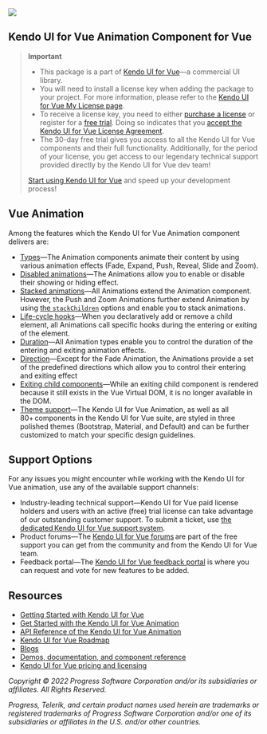 <a href="https://www.telerik.com/kendo-vue-ui/?utm_medium=referral&utm_source=npm&utm_campaign=kendo-ui-vue-trial-npm-animation&utm_content=banner" target="_blank">
<img src="https://www.telerik.com/kendo-vue-ui/npm-banner.svg">
</a>


## Kendo UI for Vue Animation Component for Vue	

> **Important**
> * This package is а part of [Kendo UI for Vue](https://www.telerik.com/kendo-vue-ui/?utm_medium=referral&utm_source=npm&utm_campaign=kendo-ui-vue-trial-npm-animation)&mdash;a commercial UI library.
> * You will need to install a license key when adding the package to your project. For more information, please refer to the [Kendo UI for Vue My License page](https://www.telerik.com/kendo-vue-ui/my-license/?utm_medium=referral&utm_source=npm&utm_campaign=kendo-ui-vue-trial-npm-animation).
> * To receive a license key, you need to either [purchase a license](https://www.telerik.com/purchase/kendo-ui/?utm_medium=referral&utm_source=npm&utm_campaign=kendo-ui-vue-trial-npm-animation) or register for a [free trial](https://www.telerik.com/download-login-v2-kendo-vue-ui?utm_medium=referral&utm_source=npm&utm_campaign=kendo-ui-vue-trial-npm-animation). Doing so indicates that you [accept the Kendo UI for Vue License Agreement](https://www.telerik.com/purchase/license-agreement/kendo-ui?utm_medium=referral&utm_source=npm&utm_campaign=kendo-ui-vue-trial-npm-animation).
> * The 30-day free trial gives you access to all the Kendo UI for Vue components and their full functionality. Additionally, for the period of your license, you get access to our legendary technical support provided directly by the Kendo UI for Vue dev team!
>
> [Start using Kendo UI for Vue](https://www.telerik.com/download-login-v2-kendo-vue-ui?utm_medium=referral&utm_source=npm&utm_campaign=kendo-ui-vue-trial-npm-animation) and speed up your development process!

## Vue Animation	

Among the features which the Kendo UI for Vue Animation component delivers are:	

* [Types](https://www.telerik.com/kendo-vue-ui/components/animation/types/?utm_medium=referral&utm_source=npm&utm_campaign=kendo-ui-vue-trial-npm-animation)&mdash;The Animation components animate their content by using various animation effects (Fade, Expand, Push, Reveal, Slide and Zoom).	
* [Disabled animations](https://www.telerik.com/kendo-vue-ui/components/animation/disabled-state/?utm_medium=referral&utm_source=npm&utm_campaign=kendo-ui-vue-trial-npm-animation)&mdash;The Animations allow you to enable or disable their showing or hiding effect.	
* [Stacked animations](https://www.telerik.com/kendo-vue-ui/components/animation/stacked/?utm_medium=referral&utm_source=npm&utm_campaign=kendo-ui-vue-trial-npm-animation)&mdash;All Animations extend the Animation component. However, the Push and Zoom Animations further extend Animation by using [the `stackChildren`](https://www.telerik.com/kendo-vue-ui/components/animation/api/PushProps/#toc-stackchildren/?utm_medium=referral&utm_source=npm&utm_campaign=kendo-ui-vue-trial-npm-animation) options and enable you to stack animations.	
* [Life-cycle hooks](https://www.telerik.com/kendo-vue-ui/components/animation/hooks/?utm_medium=referral&utm_source=npm&utm_campaign=kendo-ui-vue-trial-npm-animation)&mdash;When you declaratively add or remove a child element, all Animations call specific hooks during the entering or exiting of the element.	
* [Duration](https://www.telerik.com/kendo-vue-ui/components/animation/duration/?utm_medium=referral&utm_source=npm&utm_campaign=kendo-ui-vue-trial-npm-animation)&mdash;All Animation types enable you to control the duration of the entering and exiting animation effects.	
* [Direction](https://www.telerik.com/kendo-vue-ui/components/animation/direction/?utm_medium=referral&utm_source=npm&utm_campaign=kendo-ui-vue-trial-npm-animation)&mdash;Except for the Fade Animation, the Animations provide a set of the predefined directions which allow you to control their entering and exiting effect	
* [Exiting child components](https://www.telerik.com/kendo-vue-ui/components/animation/exiting-components/?utm_medium=referral&utm_source=npm&utm_campaign=kendo-ui-vue-trial-npm-animation)&mdash;While an exiting child component is rendered because it still exists in the Vue Virtual DOM, it is no longer available in the DOM.	
* [Theme support](https://www.telerik.com/kendo-vue-ui/components/styling/?utm_medium=referral&utm_source=npm&utm_campaign=kendo-ui-vue-trial-npm-animation)&mdash;The Kendo UI for Vue Animation, as well as all 80+ components in the Kendo UI for Vue suite, are styled in three polished themes (Bootstrap, Material, and Default) and can be further customized to match your specific design guidelines.	

## Support Options	

For any issues you might encounter while working with the Kendo UI for Vue animation, use any of the available support channels:	

* Industry-leading technical support&mdash;Kendo UI for Vue paid license holders and users with an active (free) trial license can take advantage of our outstanding customer support. To submit a ticket, use [the dedicated Kendo UI for Vue support system](https://www.telerik.com/account/support-tickets?utm_medium=referral&utm_source=npm&utm_campaign=kendo-ui-vue-trial-npm-all).	
* Product forums&mdash;The [Kendo UI for Vue forums](https://www.telerik.com/forums/kendo-ui-vue?utm_medium=referral&utm_source=npm&utm_campaign=kendo-ui-vue-trial-npm-all) are part of the free support you can get from the community and from the Kendo UI for Vue team.	
* Feedback portal&mdash;The [Kendo UI for Vue feedback portal](https://feedback.telerik.com/kendo-vue-ui?utm_medium=referral&utm_source=npm&utm_campaign=kendo-ui-vue-trial-npm-all) is where you can request and vote for new features to be added.	

## Resources	

* [Getting Started with Kendo UI for Vue](https://www.telerik.com/kendo-vue-ui/getting-started/?utm_medium=referral&utm_source=npm&utm_campaign=kendo-ui-vue-trial-npm-animation)	
* [Get Started with the Kendo UI for Vue Аnimation](https://www.telerik.com/kendo-vue-ui/components/animation/?utm_medium=referral&utm_source=npm&utm_campaign=kendo-ui-vue-trial-npm-animation)	
* [API Reference of the Kendo UI for Vue Аnimation](https://www.telerik.com/kendo-vue-ui/components/animation/api/АnimationProps/?utm_medium=referral&utm_source=npm&utm_campaign=kendo-ui-vue-trial-npm-animation)	
* [Kendo UI for Vue Roadmap](https://www.telerik.com/kendo-vue-ui/roadmap/?utm_medium=referral&utm_source=npm&utm_campaign=kendo-ui-vue-trial-npm-animation)	
* [Blogs](https://www.telerik.com/blogs/tag/vue?utm_medium=referral&utm_source=npm&utm_campaign=kendo-ui-vue-trial-npm-animation)	
* [Demos, documentation, and component reference](https://www.telerik.com/kendo-vue-ui/components/?utm_medium=referral&utm_source=npm&utm_campaign=kendo-ui-vue-trial-npm-animation)	
* [Kendo UI for Vue pricing and licensing](https://www.telerik.com/purchase/kendo-ui?utm_medium=referral&utm_source=npm&utm_campaign=kendo-ui-vue-trial-npm-animation)	

*Copyright © 2022 Progress Software Corporation and/or its subsidiaries or affiliates. All Rights Reserved.*	

*Progress, Telerik, and certain product names used herein are trademarks or registered trademarks of Progress Software Corporation and/or one of its subsidiaries or affiliates in the U.S. and/or other countries.*
